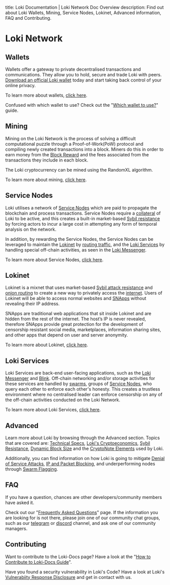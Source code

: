 title: Loki Documentation | Loki Network Doc Overview
description: Find out about Loki Wallets, Mining, Service Nodes, Lokinet, Advanced information, FAQ and Contributing.

# Loki Network

## Wallets
Wallets offer a gateway to private decentralised transactions and communications. They allow you to hold, secure and trade Loki with peers. [Download an official Loki wallet](https://loki.network/getting-started/) today and start taking back control of your online privacy.

To learn more about wallets, [click here](../Wallets/WalletsOverview.md).

Confused with which wallet to use? Check out the "[Which wallet to use?](../Wallets/WhatWalletToUse.md)" guide.

## Mining
Mining on the Loki Network is the process of solving a difficult computational puzzle through a Proof-of-Work(PoW) protocol and compiling newly created transactions into a block. Miners do this in order to earn money from the [Block Reward](/Advanced/Cryptoeconomics/#block-reward) and the fees associated from the transactions they include in each block. 

The Loki cryptocurrency can be mined using the RandomXL algorithm. 

To learn more about mining, [click here](../Mining/MiningOverview.md).

## Service Nodes
Loki utilises a network of [Service Nodes](../ServiceNodes/SNOverview.md) which are paid to propagate the blockchain and process transactions. Service Nodes require a [collateral](../ServiceNodes/SNOverview.md) of Loki to be active, and this creates a built-in market-based [Sybil resistance](../Advanced/SybilResistance.md) by forcing actors to incur a large cost in attempting any form of temporal analysis on the network.

In addition, by rewarding the Service Nodes, the Service Nodes can be leveraged to maintain the [Lokinet](../Lokinet/LokinetOverview.md) by [routing traffic](../Lokinet/LLARP.md), and the [Loki Services](../LokiServices/LokiServicesOverview.md) by handling special off-chain activities, as seen in the [Loki Messenger](../LokiServices/Messenger.md).

To learn more about Service Nodes, [click here](../ServiceNodes/SNOverview.md).

## Lokinet
Lokinet is a mixnet that uses market-based [Sybil attack resistance](../Advanced/SybilResistance.md) and [onion routing](../Lokinet/LLARP.md) to create a new way to privately access the [internet](https://www.youtube.com/watch?v=4KzH_eyX99A&t=2m48s). Users of Lokinet will be able to access normal websites and [SNApps](../Lokinet/SNApps.md) without revealing their IP address.

SNApps are traditional web applications that sit inside Lokinet and are hidden from the rest of the internet. The host’s IP is never revealed, therefore SNApps provide great protection for the development of censorship resistant social media, marketplaces, information sharing sites, and other apps that depend on user and server anonymity.

To learn more about Lokinet, [click here](../Lokinet/LokinetOverview.md).

## Loki Services
Loki Services are back-end user-facing applications, such as the [Loki Messenger](../LokiServices/LokiServicesOverview.md) and [Blink](../LokiServices/Blink.md). Off-chain networking and/or storage activities for these services are handled by [swarms](../Advanced/SwarmFlagging.md), groups of [Service Nodes](../ServiceNodes/SNOverview.md), who query each other to enforce each other's honesty. This creates a trustless environment where no centralised leader can enforce censorship on any of the off-chain activities conducted on the Loki Network.

To learn more about Loki Services, [click here](../LokiServices/LokiServicesOverview.md).

## Advanced
Learn more about Loki by browsing through the Advanced section. Topics that are covered are: [Technical Specs](../Advanced/TechnicalSpecs.md), [Loki's Cryptoeconomics](../Advanced/Cryptoeconomics.md), [Sybil Resistance](../Advanced/SybilResistance.md), [Dynamic Block Size](../Advanced/DynamicBlockSize.md) and the [CryptoNote Elements](../Advanced/CryptoNoteElements.md) used by Loki.

Additionally, you can find information on how Loki is going to mitigate [Denial of Service Attacks](../Advanced/DenialofServiceAttacks.md), [IP and Packet Blocking](../Advanced/IPandPacketBlocking.md), and underperforming nodes through [Swarm Flagging](../Advanced/SwarmFlagging.md).

## FAQ
If you have a question, chances are other developers/community members have asked it. 

Check out our "[Frequently Asked Questions](../FAQ.md)" page. If the information you are looking for is not there, please join one of our community chat groups, such as our [telegram](https://t.me/LokiCommunity) or [discord](https://discord.gg/67GXfD6) channel, and ask one of our community managers.

## Contributing
Want to contribute to the Loki-Docs page? 
Have a look at the "[How to Contribute to Loki-Docs Guide](../Contributing/HowToContributeToLokiDocs.md)".

Have you found a security vulnerability in Loki's Code? 
Have a look at Loki's [Vulnerabiity Response Disclosure](../Contributing/VULNERABILITY_RESPONSE_LOKI.md) and get in contact with us.